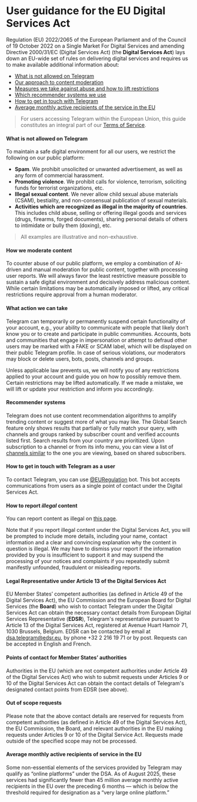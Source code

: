 User guidance for the EU Digital Services Act
=============================================

Regulation (EU) 2022/2065 of the European Parliament and of the Council of 19 October 2022 on a Single Market For Digital Services and amending Directive 2000/31/EC (Digital Services Act) (the **Digital Services Act**) lays down an EU-wide set of rules on delivering digital services and requires us to make available additional information about:

*   [What is not allowed on Telegram](#what-is-not-allowed-on-telegram)
*   [Our approach to content moderation](#how-we-moderate-content)
*   [Measures we take against abuse and how to lift restrictions](#what-action-we-can-take)
*   [Which recommender systems we use](#recommender-systems)
*   [How to get in touch with Telegram](#how-to-get-in-touch-with-telegram-as-a-user)
*   [Average monthly active recipients of the service in the EU](#average-monthly-active-recipients-of-service-in-the-eu)

> For users accessing Telegram within the European Union, this guide constitutes an integral part of our [Terms of Service](https://telegram.org/tos/eu).

#### [](#what-is-not-allowed-on-telegram)What is not allowed on Telegram

To maintain a safe digital environment for all our users, we restrict the following on our public platform:

*   **Spam**. We prohibit unsolicited or unwanted advertisement, as well as any form of commercial harassment.
*   **Promoting violence**. We prohibit calls for violence, terrorism, soliciting funds for terrorist organizations, etc.
*   **Illegal sexual content**. We never allow child sexual abuse materials (CSAM), bestiality, and non-consensual publication of sexual materials.
*   **Activities which are recognized as illegal in the majority of countries**. This includes child abuse, selling or offering illegal goods and services (drugs, firearms, forged documents), sharing personal details of others to intimidate or bully them (doxing), etc.

> All examples are illustrative and non-exhaustive.

#### [](#how-we-moderate-content)How we moderate content

To counter abuse of our public platform, we employ a combination of AI-driven and manual moderation for public content, together with processing user reports. We will always favor the least restrictive measure possible to sustain a safe digital environment and decisively address malicious content. While certain limitations may be automatically imposed or lifted, any critical restrictions require approval from a human moderator.

#### [](#what-action-we-can-take)What action we can take

Telegram can temporarily or permanently suspend certain functionality of your account, e.g., your ability to communicate with people that likely don’t know you or to create and participate in public communities. Accounts, bots and communities that engage in impersonation or attempt to defraud other users may be marked with a FAKE or SCAM label, which will be displayed on their public Telegram profile. In case of serious violations, our moderators may block or delete users, bots, posts, channels and groups.

Unless applicable law prevents us, we will notify you of any restrictions applied to your account and guide you on how to possibly remove them. Certain restrictions may be lifted automatically. If we made a mistake, we will lift or update your restriction and inform you accordingly.

#### [](#recommender-systems)Recommender systems

Telegram does not use content recommendation algorithms to amplify trending content or suggest more of what you may like. The Global Search feature only shows results that partially or fully match your query, with channels and groups ranked by subscriber count and verified accounts listed first. Search results from your country are prioritized. Upon subscription to a channel or from its info menu, you can view a list of [channels similar](https://telegram.org/blog/similar-channels#similar-channels) to the one you are viewing, based on shared subscribers.

#### [](#how-to-get-in-touch-with-telegram-as-a-user)How to get in touch with Telegram as a user

To contact Telegram, you can use [@EURegulation](https://t.me/EURegulation) bot. This bot accepts communications from users as a single point of contact under the Digital Services Act.

#### [](#how-to-report-illegal-content)How to report _illegal_ content

You can report content as illegal on [this page](https://telegram.org/dsa-report).

Note that if you report illegal content under the Digital Services Act, you will be prompted to include more details, including your name, contact information and a clear and convincing explanation why the content in question is illegal. We may have to dismiss your report if the information provided by you is insufficient to support it and may suspend the processing of your notices and complaints if you repeatedly submit manifestly unfounded, fraudulent or misleading reports.

#### [](#legal-representative-under-article-13-of-the-digital-services-ac)Legal Representative under Article 13 of the Digital Services Act

EU Member States’ competent authorities (as defined in Article 49 of the Digital Services Act), the EU Commission and the European Board for Digital Services (the **Board**) who wish to contact Telegram under the Digital Services Act can obtain the necessary contact details from European Digital Services Representative (**EDSR**), Telegram's representative pursuant to Article 13 of the Digital Services Act, registered at Avenue Huart Hamoir 71, 1030 Brussels, Belgium. EDSR can be contacted by email at dsa.telegram@edsr.eu, by phone +32 2 216 19 71 or by post. Requests can be accepted in English and French.

#### [](#points-of-contact-for-member-states-authorities)Points of contact for Member States’ authorities

Authorities in the EU (which are not competent authorities under Article 49 of the Digital Services Act) who wish to submit requests under Articles 9 or 10 of the Digital Services Act can obtain the contact details of Telegram's designated contact points from EDSR (see above).

#### [](#out-of-scope-requests)Out of scope requests

Please note that the above contact details are reserved for requests from competent authorities (as defined in Article 49 of the Digital Services Act), the EU Commission, the Board, and relevant authorities in the EU making requests under Articles 9 or 10 of the Digital Service Act. Requests made outside of the specified scope may not be processed.

#### [](#average-monthly-active-recipients-of-service-in-the-eu)Average monthly active recipients of service in the EU

Some non-essential elements of the services provided by Telegram may qualify as “online platforms” under the DSA. As of August 2025, these services had significantly fewer than 45 million average monthly active recipients in the EU over the preceding 6 months — which is below the threshold required for designation as a “very large online platform.”